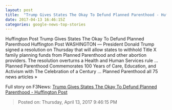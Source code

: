 ```yaml
---
layout: post
title:  "Trump Gives States The Okay To Defund Planned Parenthood - Huffington Post"
date: 2017-04-13 16:46:15Z
categories: google-news-top-stories
---
```


Huffington Post Trump Gives States The Okay To Defund Planned Parenthood Huffington Post WASHINGTON ― President Donald Trump signed a resolution on Thursday that will allow states to withhold Title X family planning funds from Planned Parenthood and other abortion providers. The resolution overturns a Health and Human Services rule ... Planned Parenthood Commemorates 100 Years of Care, Education, and Activism with The Celebration of a Century ... Planned Parenthood all 75 news articles »


Full story on F3News: [Trump Gives States The Okay To Defund Planned Parenthood - Huffington Post](http://www.f3nws.com/n/z4FvVH)

> Posted on: Thursday, April 13, 2017 9:46:15 PM

